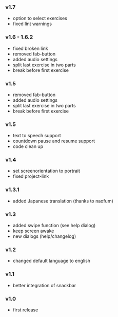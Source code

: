 ### v1.7
- option to select exercises
- fixed lint warnings

### v1.6 - 1.6.2
- fixed broken link
- removed fab-button
- added audio settings
- split last exercise in two parts
- break before first exercise

### v1.5
- removed fab-button
- added audio settings
- split last exercise in two parts
- break before first exercise

### v1.5
- text to speech support
- countdown pause and resume support
- code clean up

### v1.4

- set screenorientation to portrait
- fixed project-link

### v1.3.1

- added Japanese translation (thanks to naofum)

### v1.3

- added swipe function (see help dialog)
- keep screen awake
- new dialogs (help/changelog)

### v1.2

- changed default language to english

### v1.1

- better integration of snackbar

### v1.0

- first release
